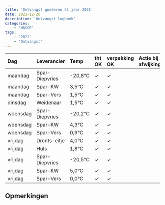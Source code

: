 ```yaml
---
title: 'Ontvangst goederen 51 jaar 2021'
date: 2021-12-26
description: 'Ontvangst logboek'
categories:
    - 'HACCP'
tags:
    - '2021'
    - 'Ontvangst'
---
```

| Dag | Leverancier | Temp | tht OK | verpakking OK | Actie bij afwijking | Controle door |
|:---|:---|:---|:---|:---|:---|:---|
| maandag | Spar-Diepvries | -20,8°C | &check; | &check; | | DPater |
| maandag | Spar-KW | 3,5°C | &check; | &check; | | DPater |
| maandag | Spar-Vers | 1,5°C | &check; | &check; | | DPater |
| dinsdag | Weidenaar | 1,5°C | &check; | &check; | | DPater |
| woensdag | Spar-Diepvries | -20,2°C | &check; | &check; | | WPater |
| woensdag | Spar-KW | 4,3°C | &check; | &check; | | WPater |
| woensdag | Spar-Vers | 0,9°C | &check; | &check; | | WPater |
| vrijdag | Drents-eitje | 4,0°C | &check; | &check; | | WPater |
| vrijdag | Huls | 1,8°C | &check; | &check; | | WPater |
| vrijdag | Spar-Diepvries | -20,5°C | &check; | &check; | | WPater |
| vrijdag | Spar-KW | 5,0°C | &check; | &check; | | WPater |
| vrijdag | Spar-Vers | 0,0°C | &check; | &check; | | WPater |

## Opmerkingen


